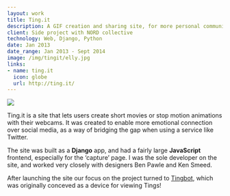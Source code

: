 ```yaml
---
layout: work
title: Ting.it
description: A GIF creation and sharing site, for more personal communication online
client: Side project with NORD collective
technology: Web, Django, Python
date: Jan 2013
date_range: Jan 2013 - Sept 2014
image: /img/tingit/elly.jpg
links: 
- name: ting.it
  icon: globe
  url: http://ting.it/
---
```


![]({{page.image}})

Ting.it is a site that lets users create short movies or stop motion animations with their webcams. It was created to enable more emotional connection over social media, as a way of bridging the gap when using a service like Twitter.

The site was built as a **Django** app, and had a fairly large **JavaScript** frontend, especially for the ‘capture’ page. I was the sole developer on the site, and worked very closely with designers Ben Pawle and Ken Smeed.

After launching the site our focus on the project turned to [Tingbot](/work/tingbot/), which was originally conceved as a device for viewing Tings!
